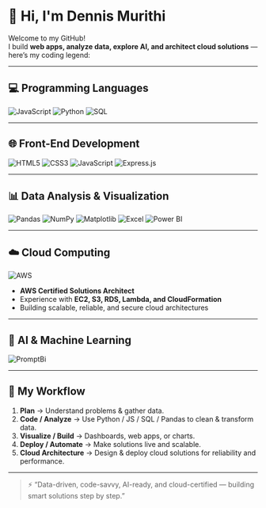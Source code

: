 



# 👋 Hi, I'm Dennis Murithi

Welcome to my GitHub!  
I build **web apps, analyze data, explore AI, and architect cloud solutions** — here’s my coding legend:

---

## 💻 Programming Languages
![JavaScript](https://img.shields.io/badge/JavaScript-ES6-yellow?style=for-the-badge&logo=javascript)
![Python](https://img.shields.io/badge/Python-3.11-blue?style=for-the-badge&logo=python)
![SQL](https://img.shields.io/badge/SQL-Intermediate-lightgrey?style=for-the-badge&logo=mysql)

---

## 🌐 Front-End Development
![HTML5](https://img.shields.io/badge/HTML5-Advanced-orange?style=for-the-badge&logo=html5)
![CSS3](https://img.shields.io/badge/CSS3-Advanced-blue?style=for-the-badge&logo=css3)
![JavaScript](https://img.shields.io/badge/JS-DOM%20Manipulation-yellow?style=for-the-badge&logo=javascript)
![Express.js](https://img.shields.io/badge/Express.js-Intermediate-black?style=for-the-badge)

---

## 📊 Data Analysis & Visualization
![Pandas](https://img.shields.io/badge/Pandas-Advanced-blue?style=for-the-badge&logo=python)
![NumPy](https://img.shields.io/badge/NumPy-Intermediate-lightblue?style=for-the-badge&logo=python)
![Matplotlib](https://img.shields.io/badge/Matplotlib-Intermediate-red?style=for-the-badge&logo=python)
![Excel](https://img.shields.io/badge/Excel-Advanced-green?style=for-the-badge&logo=microsoft-excel)
![Power BI](https://img.shields.io/badge/PowerBi-Intermediate-blue?style=for-the-badge&logo=microsoft-power-bi)

---

## ☁️ Cloud Computing
![AWS](https://img.shields.io/badge/AWS-Solutions%20Architect-orange?style=for-the-badge&logo=amazon-aws)
- **AWS Certified Solutions Architect**  
- Experience with **EC2, S3, RDS, Lambda, and CloudFormation**  
- Building scalable, reliable, and secure cloud architectures

---

## 🤖 AI & Machine Learning
![PromptBi](https://img.shields.io/badge/PromptBi-Advanced-purple?style=for-the-badge)

---

## 📌 My Workflow
1. **Plan** → Understand problems & gather data.  
2. **Code / Analyze** → Use Python / JS / SQL / Pandas to clean & transform data.  
3. **Visualize / Build** → Dashboards, web apps, or charts.  
4. **Deploy / Automate** → Make solutions live and scalable.  
5. **Cloud Architecture** → Design & deploy cloud solutions for reliability and performance.

---

> ⚡ “Data-driven, code-savvy, AI-ready, and cloud-certified — building smart solutions step by step.”
